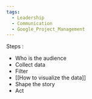 ```yaml
---
tags:
  - Leadership
  - Communication
  - Google_Project_Management
---
```


Steps : 
- Who is the audience
- Collect data
- Filter 
- [[How to visualize the data]]
- Shape the story
- Act